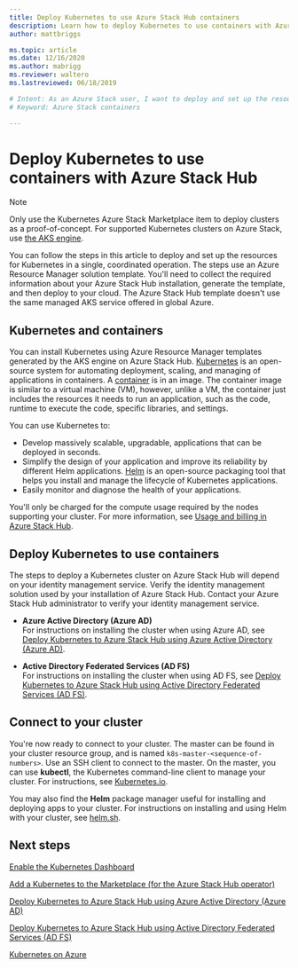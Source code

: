 ```yaml
---
title: Deploy Kubernetes to use Azure Stack Hub containers 
description: Learn how to deploy Kubernetes to use containers with Azure Stack Hub.
author: mattbriggs

ms.topic: article
ms.date: 12/16/2020
ms.author: mabrigg
ms.reviewer: waltero
ms.lastreviewed: 06/18/2019

# Intent: As an Azure Stack user, I want to deploy and set up the resources for Kubernetes to run containers on Azure Stack.
# Keyword: Azure Stack containers

---
```



# Deploy Kubernetes to use containers with Azure Stack Hub

> [!NOTE]  
> Only use the Kubernetes Azure Stack Marketplace item to deploy clusters as a proof-of-concept. For supported Kubernetes clusters on Azure Stack, use [the AKS engine](azure-stack-kubernetes-aks-engine-overview.md).

You can follow the steps in this article to deploy and set up the resources for Kubernetes in a single, coordinated operation. The steps use an Azure Resource Manager solution template. You'll need to collect the required information about your Azure Stack Hub installation, generate the template, and then deploy to your cloud. The Azure Stack Hub template doesn't use the same managed AKS service offered in global Azure.

## Kubernetes and containers

You can install Kubernetes using Azure Resource Manager templates generated by the AKS engine on Azure Stack Hub. [Kubernetes](https://kubernetes.io) is an open-source system for automating deployment, scaling, and managing of applications in containers. A [container](https://www.docker.com/what-container) is in an image. The container image is similar to a virtual machine (VM), however, unlike a VM, the container just includes the resources it needs to run an application, such as the code, runtime to execute the code, specific libraries, and settings.

You can use Kubernetes to:

- Develop massively scalable, upgradable, applications that can be deployed in seconds. 
- Simplify the design of your application and improve its reliability by different Helm applications. [Helm](https://github.com/kubernetes/helm) is an open-source packaging tool that helps you install and manage the lifecycle of Kubernetes applications.
- Easily monitor and diagnose the health of your applications.

You'll only be charged for the compute usage required by the nodes supporting your cluster. For more information, see [Usage and billing in Azure Stack Hub](../operator/azure-stack-billing-and-chargeback.md).

## Deploy Kubernetes to use containers

The steps to deploy a Kubernetes cluster on Azure Stack Hub will depend on your identity management service. Verify the identity management solution used by your installation of Azure Stack Hub. Contact your Azure Stack Hub administrator to verify your identity management service.

- **Azure Active Directory (Azure AD)**  
For instructions on installing the cluster when using Azure AD, see [Deploy Kubernetes to Azure Stack Hub using Azure Active Directory (Azure AD)](azure-stack-solution-template-kubernetes-azuread.md).

- **Active Directory Federated Services (AD FS)**  
For instructions on installing the cluster when using AD FS, see [Deploy Kubernetes to Azure Stack Hub using Active Directory Federated Services (AD FS)](azure-stack-solution-template-kubernetes-adfs.md).

## Connect to your cluster

You're now ready to connect to your cluster. The master can be found in your cluster resource group, and is named `k8s-master-<sequence-of-numbers>`. Use an SSH client to connect to the master. On the master, you can use **kubectl**, the Kubernetes command-line client to manage your cluster. For instructions, see [Kubernetes.io](https://kubernetes.io/docs/reference/kubectl/overview).

You may also find the **Helm** package manager useful for installing and deploying apps to your cluster. For instructions on installing and using Helm with your cluster, see [helm.sh](https://helm.sh/).

## Next steps

[Enable the Kubernetes Dashboard](azure-stack-solution-template-kubernetes-dashboard.md)

[Add a Kubernetes to the Marketplace (for the Azure Stack Hub operator)](../operator/azure-stack-solution-template-kubernetes-cluster-add.md)

[Deploy Kubernetes to Azure Stack Hub using Azure Active Directory (Azure AD)](azure-stack-solution-template-kubernetes-azuread.md)

[Deploy Kubernetes to Azure Stack Hub using Active Directory Federated Services (AD FS)](azure-stack-solution-template-kubernetes-adfs.md)

[Kubernetes on Azure](/azure/container-service/kubernetes/container-service-kubernetes-walkthrough)
